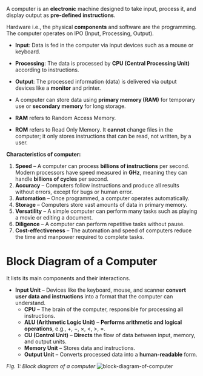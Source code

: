A computer is an **electronic** machine designed to take input, process it, and display output as **pre-defined instructions**.

Hardware i.e., the physical **components** and software are the programming.
The computer operates on IPO (Input, Processing, Output).

* **Input**: Data is fed in the computer via input devices such as a mouse or keyboard.

* **Processing**: The data is processed by **CPU (Central Processing Unit)** according to instructions.

* **Output**: The processed information (data) is delivered via output devices like a **monitor** and printer.

* A computer can store data using **primary memory (RAM)** for temporary use or **secondary memory** for long storage.

* **RAM** refers to Random Access Memory.

* **ROM** refers to Read Only Memory. It **cannot** change files in the computer; it only stores instructions that can be read, not written, by a user.

**Characteristics of computer:**
1. **Speed** – A computer can process **billions of instructions** per second. Modern processors have speed measured in **GHz**, meaning they can handle **billions of cycles** per second.
2. **Accuracy** – Computers follow instructions and produce all results without errors, except for bugs or human error.
3. **Automation** – Once programmed, a computer operates automatically.
4. **Storage** – Computers store vast amounts of data in primary memory.
5. **Versatility** – A simple computer can perform many tasks such as playing a movie or editing a document.
6. **Diligence** – A computer can perform repetitive tasks without pause.
7. **Cost-effectiveness** – The automation and speed of computers reduce the time and manpower required to complete tasks.

# Block Diagram of a Computer

It lists its main components and their interactions.

* **Input Unit** – Devices like the keyboard, mouse, and scanner **convert user data and instructions** into a format that the computer can understand.
   * **CPU** – The brain of the computer, responsible for processing all instructions.
   * **ALU (Arithmetic Logic Unit)** – **Performs arithmetic and logical operations**, e.g., +, −, ×, <, >, =.
   * **CU (Control Unit)** – **Directs** the flow of data between input, memory, and output units.
   * **Memory Unit** – Stores data and instructions.
   * **Output Unit** – Converts processed data into a **human-readable** form.

*Fig. 1: Block diagram of a computer*
![block-diagram-of-computer](https://github.com/user-attachments/assets/cb323b4c-1eb9-4b91-b402-c4e8b1b278f9)

